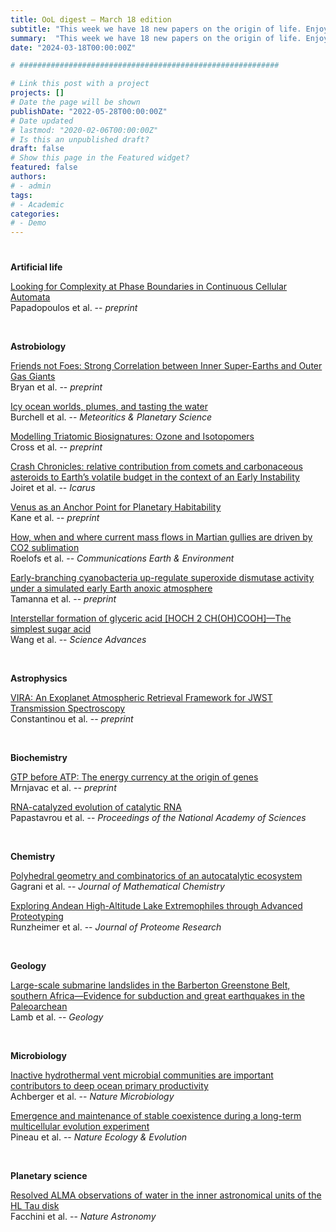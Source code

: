 ```yaml
---
title: OoL digest — March 18 edition
subtitle: "This week we have 18 new papers on the origin of life. Enjoy!"
summary:  "This week we have 18 new papers on the origin of life. Enjoy!"
date: "2024-03-18T00:00:00Z"

# ##########################################################

# Link this post with a project
projects: []
# Date the page will be shown
publishDate: "2022-05-28T00:00:00Z"
# Date updated
# lastmod: "2020-02-06T00:00:00Z"
# Is this an unpublished draft?
draft: false
# Show this page in the Featured widget?
featured: false
authors:
# - admin
tags:
# - Academic
categories:
# - Demo
---
```


# ##########################################################

**Artificial life**

[Looking for Complexity at Phase Boundaries in Continuous Cellular Automata](https://doi.org/10.48550/arXiv.2402.17848) <br> Papadopoulos et al. -- *preprint*

<br>

**Astrobiology**

[Friends not Foes: Strong Correlation between Inner Super-Earths and Outer Gas Giants](http://arxiv.org/abs/2403.08873) <br> Bryan et al. -- *preprint*

[Icy ocean worlds, plumes, and tasting the water](https://doi.org/10.1111/maps.14152) <br> Burchell et al. -- *Meteoritics & Planetary Science*

[Modelling Triatomic Biosignatures: Ozone and Isotopomers](https://doi.org/10.48550/arXiv.2403.05442) <br> Cross et al. -- *preprint*

[Crash Chronicles: relative contribution from comets and carbonaceous asteroids to Earth’s volatile budget in the context of an Early Instability](https://doi.org/10.1016/j.icarus.2024.116032) <br> Joiret et al. -- *Icarus*

[Venus as an Anchor Point for Planetary Habitability](http://arxiv.org/abs/2403.08830) <br> Kane et al. -- *preprint*

[How, when and where current mass flows in Martian gullies are driven by CO2 sublimation](https://doi.org/10.1038/s43247-024-01298-7) <br> Roelofs et al. -- *Communications Earth & Environment*

[Early-branching cyanobacteria up-regulate superoxide dismutase activity under a simulated early Earth anoxic atmosphere](https://doi.org/10.1101/2024.03.05.583491) <br> Tamanna et al. -- *preprint*

[Interstellar formation of glyceric acid [HOCH 2 CH(OH)COOH]—The simplest sugar acid](https://doi.org/10.1126/sciadv.adl3236) <br> Wang et al. -- *Science Advances*

<br>

**Astrophysics**

[VIRA: An Exoplanet Atmospheric Retrieval Framework for JWST Transmission Spectroscopy](http://arxiv.org/abs/2403.04825) <br> Constantinou et al. -- *preprint*

<br>

**Biochemistry**

[GTP before ATP: The energy currency at the origin of genes](https://doi.org/10.48550/arXiv.2403.08744) <br> Mrnjavac et al. -- *preprint*

[RNA-catalyzed evolution of catalytic RNA](https://doi.org/10.1073/pnas.2321592121) <br> Papastavrou et al. -- *Proceedings of the National Academy of Sciences*

<br>

**Chemistry**

[Polyhedral geometry and combinatorics of an autocatalytic ecosystem](https://doi.org/10.1007/s10910-024-01576-x) <br> Gagrani et al. -- *Journal of Mathematical Chemistry*

[Exploring Andean High-Altitude Lake Extremophiles through Advanced Proteotyping](https://doi.org/10.1021/acs.jproteome.3c00538) <br> Runzheimer et al. -- *Journal of Proteome Research*

<br>

**Geology**

[Large-scale submarine landslides in the Barberton Greenstone Belt, southern Africa—Evidence for subduction and great earthquakes in the Paleoarchean](https://doi.org/10.1130/G51997.1) <br> Lamb et al. -- *Geology*

<br>

**Microbiology**

[Inactive hydrothermal vent microbial communities are important contributors to deep ocean primary productivity](https://doi.org/10.1038/s41564-024-01599-9) <br> Achberger et al. -- *Nature Microbiology*

[Emergence and maintenance of stable coexistence during a long-term multicellular evolution experiment](https://doi.org/10.1038/s41559-024-02367-y) <br> Pineau et al. -- *Nature Ecology & Evolution*

<br>

**Planetary science**

[Resolved ALMA observations of water in the inner astronomical units of the HL Tau disk](https://doi.org/10.1038/s41550-024-02207-w) <br> Facchini et al. -- *Nature Astronomy*

